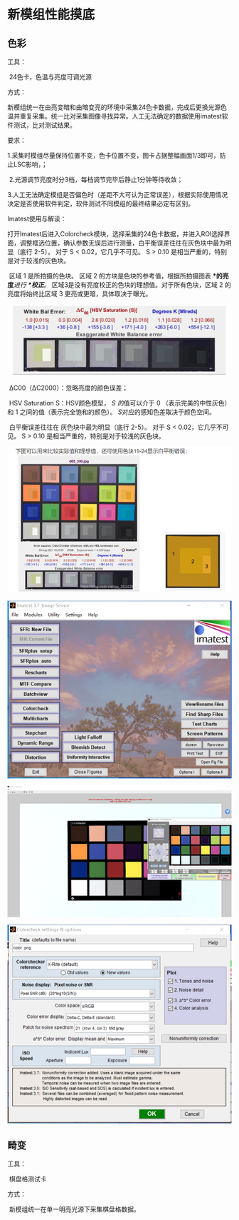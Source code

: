 # 新模组性能摸底

## 色彩

工具：

​	24色卡，色温与亮度可调光源

方式：

​	新模组统一在由亮变暗和由暗变亮的环境中采集24色卡数据，完成后更换光源色温并重复采集。统一比对采集图像寻找异常。人工无法确定的数据使用imatest软件测试，比对测试结果。

要求：

​	1.采集时模组尽量保持位置不变，色卡位置不变，图卡占据整幅画面1/3即可，防止LSC影响，；

​	2.光源调节亮度时分3档，每档调节完毕后静止1分钟等待收敛；

​	3.人工无法确定模组是否偏色时（差距不大可认为正常误差），根据实际使用情况决定是否使用软件判定，软件测试不同模组的最终结果必定有区别。

Imatest使用与解读：

​	打开Imatest后进入Colorcheck模块，选择采集的24色卡数据，并进入ROI选择界面，调整框选位置，确认参数无误后进行测量，白平衡误差往往在灰色块中最为明显（底行 2-5）。 对于 S < 0.02，它几乎不可见。 S > 0.10 是相当严重的，特别是对于较浅的灰色块。 

​	区域 1 是所拍摄的色块。 区域 2 的方块是色块的参考值，根据所拍摄图表 **\*的亮度***进行 **\*校正***。 区域3是没有亮度校正的色块的理想值。对于所有色块，区域 2 的亮度将始终比区域 3 更亮或更暗，具体取决于曝光。 

[^白平衡误差]: 

![1658977125365](img/1658986850762.png)

​	ΔC00（ΔC2000）：忽略亮度的颜色误差；

​	HSV Saturation S：HSV颜色模型， *S 的*值可以介于 0 （表示完美的中性灰色）和 1 之间的值（表示完全饱和的颜色）。 *S*对应的感知色差取决于颜色空间。  

​	白平衡误差往往在 灰色块中最为明显（底行 2-5）。 对于 S < 0.02，它几乎不可见。 S > 0.10 是相当严重的，特别是对于较浅的灰色块。 

[^测量结果]: 

![1658976929934](img/1658976929934.png)

[^软件全局]: 

![1658905568539](img/1658905568539.png)

[^选择测试ROI]: 

![1658905728031](img/1658905728031.png)

[^选择测量结果单位、图卡格式和其他参数]: 

![1658905801424](img/1658905801424.png)





## 畸变

工具：

​	棋盘格测试卡

方式：

​	新模组统一在单一明亮光源下采集棋盘格数据。